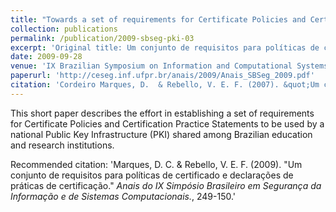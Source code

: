 ```yaml
---
title: "Towards a set of requirements for Certificate Policies and Certification Practice Statements"
collection: publications
permalink: /publication/2009-sbseg-pki-03
excerpt: 'Original title: Um conjunto de requisitos para políticas de certificado e declarações de práticas de certificação. Available in Brazilian Portuguese.'
date: 2009-09-28
venue: 'IX Brazilian Symposium on Information and Computational Systems Security (SBSeg)'
paperurl: 'http://ceseg.inf.ufpr.br/anais/2009/Anais_SBSeg_2009.pdf'
citation: 'Cordeiro Marques, D.  & Rebello, V. E. F. (2007). &quot;Um conjunto de requisitos para políticas de certificado e declarações de práticas de certificação&quot; <i>Anais do IX Simpósio Brasileiro em Segurança da Informação e de Sistemas Computacionais.</i>, 249-150.'
---
```

This short paper describes the effort in establishing a set of requirements for Certificate Policies and Certification Practice Statements to be used by a national Public Key Infrastructure (PKI) shared among Brazilian education and research institutions.

Recommended citation: 'Marques, D. C. & Rebello, V. E. F. (2009). &quot;Um conjunto de requisitos para políticas de certificado e declarações de práticas de certificação.&quot; <i>Anais do IX Simpósio Brasileiro em Segurança da Informação e de Sistemas Computacionais.</i>, 249-150.'
